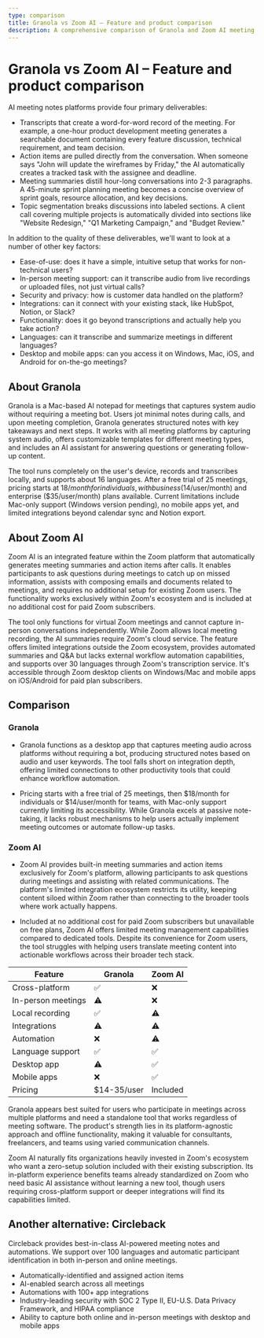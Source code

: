 ```yaml
---
type: comparison
title: Granola vs Zoom AI – Feature and product comparison
description: A comprehensive comparison of Granola and Zoom AI meeting note platforms, examining their key features, pricing, platform support, and ideal use cases.
---
```


# Granola vs Zoom AI – Feature and product comparison

AI meeting notes platforms provide four primary deliverables:
* Transcripts that create a word-for-word record of the meeting. For example, a one-hour product development meeting generates a searchable document containing every feature discussion, technical requirement, and team decision.
* Action items are pulled directly from the conversation. When someone says "John will update the wireframes by Friday," the AI automatically creates a tracked task with the assignee and deadline.
* Meeting summaries distill hour-long conversations into 2-3 paragraphs. A 45-minute sprint planning meeting becomes a concise overview of sprint goals, resource allocation, and key decisions.
* Topic segmentation breaks discussions into labeled sections. A client call covering multiple projects is automatically divided into sections like "Website Redesign," "Q1 Marketing Campaign," and "Budget Review."

In addition to the quality of these deliverables, we'll want to look at a number of other key factors:
* Ease-of-use: does it have a simple, intuitive setup that works for non-technical users?
* In-person meeting support: can it transcribe audio from live recordings or uploaded files, not just virtual calls?
* Security and privacy: how is customer data handled on the platform?
* Integrations: can it connect with your existing stack, like HubSpot, Notion, or Slack?
* Functionality: does it go beyond transcriptions and actually help you take action?
* Languages: can it transcribe and summarize meetings in different languages?
* Desktop and mobile apps: can you access it on Windows, Mac, iOS, and Android for on-the-go meetings?

## About Granola
Granola is a Mac-based AI notepad for meetings that captures system audio without requiring a meeting bot. Users jot minimal notes during calls, and upon meeting completion, Granola generates structured notes with key takeaways and next steps. It works with all meeting platforms by capturing system audio, offers customizable templates for different meeting types, and includes an AI assistant for answering questions or generating follow-up content.

The tool runs completely on the user's device, records and transcribes locally, and supports about 16 languages. After a free trial of 25 meetings, pricing starts at $18/month for individuals, with business ($14/user/month) and enterprise ($35/user/month) plans available. Current limitations include Mac-only support (Windows version pending), no mobile apps yet, and limited integrations beyond calendar sync and Notion export.

## About Zoom AI
Zoom AI is an integrated feature within the Zoom platform that automatically generates meeting summaries and action items after calls. It enables participants to ask questions during meetings to catch up on missed information, assists with composing emails and documents related to meetings, and requires no additional setup for existing Zoom users. The functionality works exclusively within Zoom's ecosystem and is included at no additional cost for paid Zoom subscribers.

The tool only functions for virtual Zoom meetings and cannot capture in-person conversations independently. While Zoom allows local meeting recording, the AI summaries require Zoom's cloud service. The feature offers limited integrations outside the Zoom ecosystem, provides automated summaries and Q&A but lacks external workflow automation capabilities, and supports over 30 languages through Zoom's transcription service. It's accessible through Zoom desktop clients on Windows/Mac and mobile apps on iOS/Android for paid plan subscribers.

## Comparison
### Granola

* Granola functions as a desktop app that captures meeting audio across platforms without requiring a bot, producing structured notes based on audio and user keywords. The tool falls short on integration depth, offering limited connections to other productivity tools that could enhance workflow automation.

* Pricing starts with a free trial of 25 meetings, then $18/month for individuals or $14/user/month for teams, with Mac-only support currently limiting its accessibility. While Granola excels at passive note-taking, it lacks robust mechanisms to help users actually implement meeting outcomes or automate follow-up tasks.

### Zoom AI

* Zoom AI provides built-in meeting summaries and action items exclusively for Zoom's platform, allowing participants to ask questions during meetings and assisting with related communications. The platform's limited integration ecosystem restricts its utility, keeping content siloed within Zoom rather than connecting to the broader tools where work actually happens.

* Included at no additional cost for paid Zoom subscribers but unavailable on free plans, Zoom AI offers limited meeting management capabilities compared to dedicated tools. Despite its convenience for Zoom users, the tool struggles with helping users translate meeting content into actionable workflows across their broader tech stack.

| Feature | Granola | Zoom AI |
|---------|---------|---------|
| Cross-platform | ✅ | ❌ |
| In-person meetings | ⚠️ | ❌ |
| Local recording | ✅ | ⚠️ |
| Integrations | ⚠️ | ⚠️ |
| Automation | ❌ | ⚠️ |
| Language support | ✅ | ✅ |
| Desktop app | ⚠️ | ✅ |
| Mobile apps | ❌ | ✅ |
| Pricing | $14-35/user | Included |

Granola appears best suited for users who participate in meetings across multiple platforms and need a standalone tool that works regardless of meeting software. The product's strength lies in its platform-agnostic approach and offline functionality, making it valuable for consultants, freelancers, and teams using varied communication channels.

Zoom AI naturally fits organizations heavily invested in Zoom's ecosystem who want a zero-setup solution included with their existing subscription. Its in-platform experience benefits teams already standardized on Zoom who need basic AI assistance without learning a new tool, though users requiring cross-platform support or deeper integrations will find its capabilities limited.

## Another alternative: Circleback
Circleback provides best-in-class AI-powered meeting notes and automations. We support over 100 languages and automatic participant identification in both in-person and online meetings.
* Automatically-identified and assigned action items
* AI-enabled search across all meetings
* Automations with 100+ app integrations
* Industry-leading security with SOC 2 Type II, EU-U.S. Data Privacy Framework, and HIPAA compliance
* Ability to capture both online and in-person meetings with desktop and mobile apps